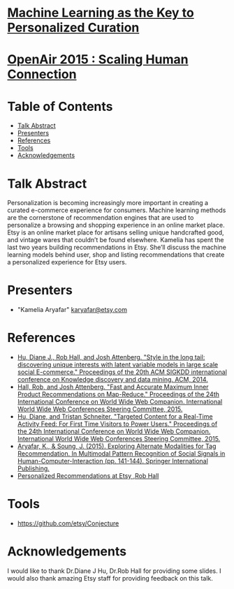 # [Machine Learning as the Key to Personalized Curation](http://openair2015.com)

# [OpenAir 2015 : Scaling Human Connection](http://openair2015.com)

# Table of Contents
* [Talk Abstract](#abstract)
* [Presenters](#presenters)
* [References](#refs)
* [Tools](#tools)
* [Acknowledgements](#acks)


# <a name="abstract"></a>Talk Abstract
Personalization is becoming increasingly more important in creating a curated e-commerce experience for consumers. Machine learning methods are the cornerstone of recommendation engines that are used to personalize a browsing and shopping experience in an online market place. Etsy is an online market place for artisans selling unique handcrafted good, and vintage wares that couldn’t be found elsewhere. Kamelia has spent the last two years building recommendations in Etsy. She’ll discuss the machine learning models behind user, shop and listing recommendations that create a personalized experience for Etsy users.

# <a name="presenters"></a>Presenters
* "Kamelia Aryafar" <karyafar@etsy.com>

# <a name="refs"></a>References
* [Hu, Diane J., Rob Hall, and Josh Attenberg. "Style in the long tail: discovering unique interests with latent variable models in large scale social E-commerce." Proceedings of the 20th ACM SIGKDD international conference on Knowledge discovery and data mining. ACM, 2014.](http://dl.acm.org/citation.cfm?id=2623338)
* [Hall, Rob, and Josh Attenberg. "Fast and Accurate Maximum Inner Product Recommendations on Map-Reduce." Proceedings of the 24th International Conference on World Wide Web Companion. International World Wide Web Conferences Steering Committee, 2015.](http://dl.acm.org/citation.cfm?id=2742000)
* [Hu, Diane, and Tristan Schneiter. "Targeted Content for a Real-Time Activity Feed: For First Time Visitors to Power Users." Proceedings of the 24th International Conference on World Wide Web Companion. International World Wide Web Conferences Steering Committee, 2015.](http://dl.acm.org/citation.cfm?id=2742002)
* [Aryafar, K., & Soung, J. (2015). Exploring Alternate Modalities for Tag Recommendation. In Multimodal Pattern Recognition of Social Signals in Human-Computer-Interaction (pp. 141-144). Springer International Publishing.](http://link.springer.com/chapter/10.1007/978-3-319-14899-1_14)
* [Personalized Recommendations at Etsy ,Rob Hall](https://codeascraft.com/2014/11/17/personalized-recommendations-at-etsy/)


# <a name="tools"></a>Tools
* https://github.com/etsy/Conjecture


# <a name="acks"></a>Acknowledgements
I would like to thank Dr.Diane J Hu, Dr.Rob Hall for providing some slides. I would also thank amazing Etsy staff for providing feedback on this talk.

 
